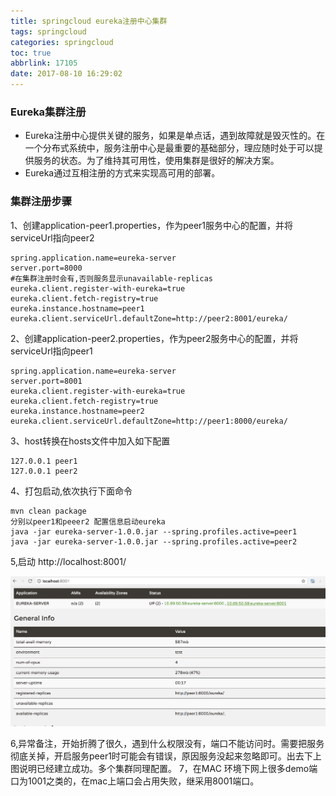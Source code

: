 ```yaml
---
title: springcloud eureka注册中心集群
tags: springcloud
categories: springcloud
toc: true
abbrlink: 17105
date: 2017-08-10 16:29:02
---
```

### Eureka集群注册
- Eureka注册中心提供关键的服务，如果是单点话，遇到故障就是毁灭性的。在一个分布式系统中，服务注册中心是最重要的基础部分，理应随时处于可以提供服务的状态。为了维持其可用性，使用集群是很好的解决方案。
- Eureka通过互相注册的方式来实现高可用的部署。
### 集群注册步骤

1、创建application-peer1.properties，作为peer1服务中心的配置，并将serviceUrl指向peer2

```
spring.application.name=eureka-server
server.port=8000
#在集群注册时会有,否则服务显示unavailable-replicas
eureka.client.register-with-eureka=true
eureka.client.fetch-registry=true
eureka.instance.hostname=peer1
eureka.client.serviceUrl.defaultZone=http://peer2:8001/eureka/

```



2、创建application-peer2.properties，作为peer2服务中心的配置，并将serviceUrl指向peer1

```
spring.application.name=eureka-server
server.port=8001
eureka.client.register-with-eureka=true
eureka.client.fetch-registry=true
eureka.instance.hostname=peer2
eureka.client.serviceUrl.defaultZone=http://peer1:8000/eureka/
```
3、host转换在hosts文件中加入如下配置

```
127.0.0.1 peer1  
127.0.0.1 peer2  
```
4、打包启动,依次执行下面命令

```
mvn clean package
分别以peer1和peeer2 配置信息启动eureka
java -jar eureka-server-1.0.0.jar --spring.profiles.active=peer1
java -jar eureka-server-1.0.0.jar --spring.profiles.active=peer2
```
5,启动 http://localhost:8001/

![eureka](https://raw.githubusercontent.com/zhulg/allpic/master/eureka.png)

6,异常备注，开始折腾了很久，遇到什么权限没有，端口不能访问时。需要把服务彻底关掉，开启服务peer1时可能会有错误，原因服务没起来忽略即可。出去下上图说明已经建立成功。多个集群同理配置。
7，在MAC 环境下网上很多demo端口为1001之类的，在mac上端口会占用失败，继采用8001端口。